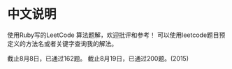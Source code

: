 # 中文说明

使用Ruby写的LeetCode 算法题解，欢迎批评和参考！
可以使用leetcode题目预定义的方法名或者关键字查询我的解法。

截止8月8日，已通过162题。
截止8月19日，已通过200题。(2015)
